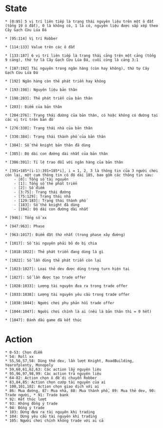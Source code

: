 # State
    * [0:95] 5 vị trí liên tiếp là trạng thái nguyên liệu trên một ô đất (tổng 19 ô đất), 0 là không có, 1 là có, nguyên liệu được sắp xếp theo Cây Gạch Cừu Lúa Đá

    * [95:114] Vị trí Robber

    * [114:133] Value trên các ô đất

    * [133:187] 6 vị trí liên tiếp là trạng thái cảng trên một cảng (tổng 9 cảng), thứ tự là Cây Gạch Cừu Lúa Đá, cuối cùng là cảng 3:1

    * [187:192] Tài nguyên trong ngân hàng (còn hay không), thứ tự Cây Gạch Cừu Lúa Đá

    * [192] Ngân hàng còn thẻ phát triển hay không

    * [193:198]: Nguyên liệu bản thân

    * [198:203]: Thẻ phát triển của bản thân

    * [203]: Điểm của bản thân

    * [204:276]: Trạng thái đường của bản thân, có hoặc không có đường tại các vị trí trên bản đồ

    * [276:330]: Trạng thái nhà của bản thân

    * [330:384]: Trạng thái thành phố của bản thân

    * [384]: Số thẻ knight bản thân đã dùng

    * [385]: Độ dài con đường dài nhất của bản thân

    * [386:391]: Tỉ lệ trao đổi với ngân hàng của bản thân

    * [391+185*(i-1):391+185*i], i = 1, 2, 3 là thông tin của 3 người chơi còn lại, một cụm thông tin có độ dài 185, bao gồm các thông tin sau:
        - [0]: Tổng số tài nguyên
        - [1]: Tổng số thẻ phát triển
        - [2]: Số điểm
        - [3:75]: Trạng thái đường
        - [75:129]: Trạng thái nhà
        - [129:183]: Trạng thái thành phố
        - [183]: Số thẻ knight đã dùng
        - [184]: Độ dài con đường dài nhất

    * [946]: Tổng số xx

    * [947:963]: Phase

    * [963:1017]: Điểm đặt thứ nhất (trong phase xây đường)

    * [1017]: Số tài nguyên phải bỏ do bị chia

    * [1018:1022]: Thẻ phát triển đang dùng là gì

    * [1022]: Số lần dùng thẻ phát triển còn lại

    * [1023:1027]: Loại thẻ dev được dùng trong turn hiện tại

    * [1027]: Số lần được tạo trade offer

    * [1028:1033]: Lượng tài nguyên đưa ra trong trade offer

    * [1033:1038]: Lượng tài nguyên yêu cầu trong trade offer

    * [1038:1044]: Người chơi phụ phản hồi trade offer

    * [1044:1047]: Người chơi chính là ai (nếu là bản thân thì = 0 hết)

    * [1047]: Đánh dấu game đã kết thúc


# Action
    * 0-53: Chọn điểm
    * 54: Roll xx
    * 55,56,57,58: Dùng thẻ dev, lần lượt Knight, RoadBuilding, Yearofplenty, Monopoly
    * 59,60,61,62,63: Các action lấy nguyên liệu
    * 95,96,97,98,99: Các action trả nguyên liệu
    * 64-82: Action chọn ô để di chuyển Robber
    * 83,84,85: Action chọn cướp tài nguyên của ai
    * 100,101,102: Action chọn giao dịch với ai
    * 86: Mua đường, 87: Mua nhà, 88: Mua thành phố, 89: Mua thẻ dev, 90: Trade người, * 91: Trade bank
    * 92: Kết thúc lượt
    * 93: Không đồng ý trade
    * 94: Đồng ý trade
    * 103: Dừng đưa ra tài nguyên khi trading
    * 104: Dừng yêu cầu tài nguyên khi trading
    * 105: Người chơi chính không trade với ai cả
